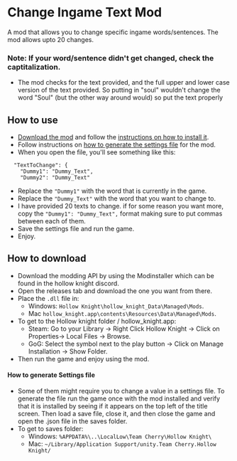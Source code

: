 # Change Ingame Text Mod
A mod that allows you to change specific ingame words/sentences. The mod allows upto 20 changes.

### Note: If your word/sentence didn't get changed, check the captitalization.
- The mod checks for the text provided, and the full upper and lower case version of the text provided. So putting in "soul" wouldn't change the word "Soul" (but the other way around would) so put the text properly

## How to use
- [Download the mod](https://github.com/TheMulhima/Misc-Mods/releases/download/v1.0/ChangeIngameText.dll) and follow the [instructions on how to install it](https://github.com/TheMulhima/HollowKnight-ChangeIngameTextMod/blob/main/README.md#to-download-a-mod).
- Follow instructions on [how to generate the settings file](https://github.com/TheMulhima/HollowKnight-ChangeIngameTextMod/blob/main/README.md#how-to-generate-settings-file) for the mod.
- When you open the file, you'll see something like this:
```
  "TextToChange": {
    "Dummy1": "Dummy_Text",
    "Dummy2": "Dummy_Text"
```
- Replace the `"Dummy1"` with the word that is currently in the game.
- Replace the `"Dummy_Text"` with the word that you want to change to.
- I have provided 20 texts to change. if for some reason you want more, copy the `"Dummy1": "Dummy_Text",` format making sure to put commas between each of them.
- Save the settings file and run the game.
- Enjoy.

## How to download
- Download the modding API by using the Modinstaller which can be found in the hollow knight discord.
- Open the releases tab and download the one you want from there.
- Place the `.dll` file in: 
  - Windows: `Hollow Knight\hollow_knight_Data\Managed\Mods`.
  - Mac `hollow_knight.app\contents\Resources\Data\Managed\Mods`.
- To get to the Hollow knight folder / hollow_knight.app:
  - Steam: Go to your Library -> Right Click Hollow Knight -> Click on Properties-> Local Files -> Browse.
  - GoG: Select the symbol next to the play button -> Click on Manage Installation -> Show Folder.
- Then run the game and enjoy using the mod.

#### How to generate Settings file
- Some of them might require you to change a value in a settings file. To generate the file run the game once with the mod installed and verify that it is installed by seeing if it appears on the top left of the title screen. Then load a save file, close it, and then close the game and open the .json file in the saves folder.
- To get to saves folder:
  - Windows: `%APPDATA%\..\LocalLow\Team Cherry\Hollow Knight\`
  - Mac: `~/Library/Application Support/unity.Team Cherry.Hollow Knight/`
